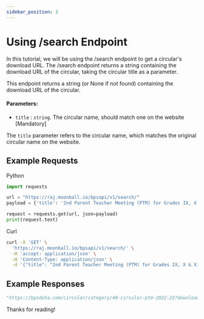 ```yaml
---
sidebar_position: 3
---
```

# Using /search Endpoint

In this tutorial, we will be using the /search endpoint to get a circular's download URL.
The /search endpoint returns a string containing the download URL of the circular, taking the circular title as a parameter.

This endpoint returns a string (or None if not found) containing the download URL of the circular.

#### Parameters:

* `title` : `string`. The circular name, should match one on the website [Mandatory]

The `title` parameter refers to the circular name, which matches the original circular name on the website.


## Example Requests

Python 

```python
import requests

url = "https://raj.moonball.io/bpsapi/v1/search/"
payload = {'title': '2nd Parent Teacher Meeting (PTM) for Grades IX, X & XII'}

request = requests.get(url, json=payload)
print(request.text)
```

Curl

```bash
curl -X 'GET' \
  'https://raj.moonball.io/bpsapi/v1/search/' \
  -H 'accept: application/json' \
  -H 'Content-Type: application/json' \
  -d '{"title": "2nd Parent Teacher Meeting (PTM) for Grades IX, X & XII"}'
```

## Example Responses


```python
"https://bpsdoha.com/circular/category/40-circular-ptm-2022-23?download=1095:2nd-parent-teacher-meeting-ptm-for-grades-ix-x-xii"
```

Thanks for reading!